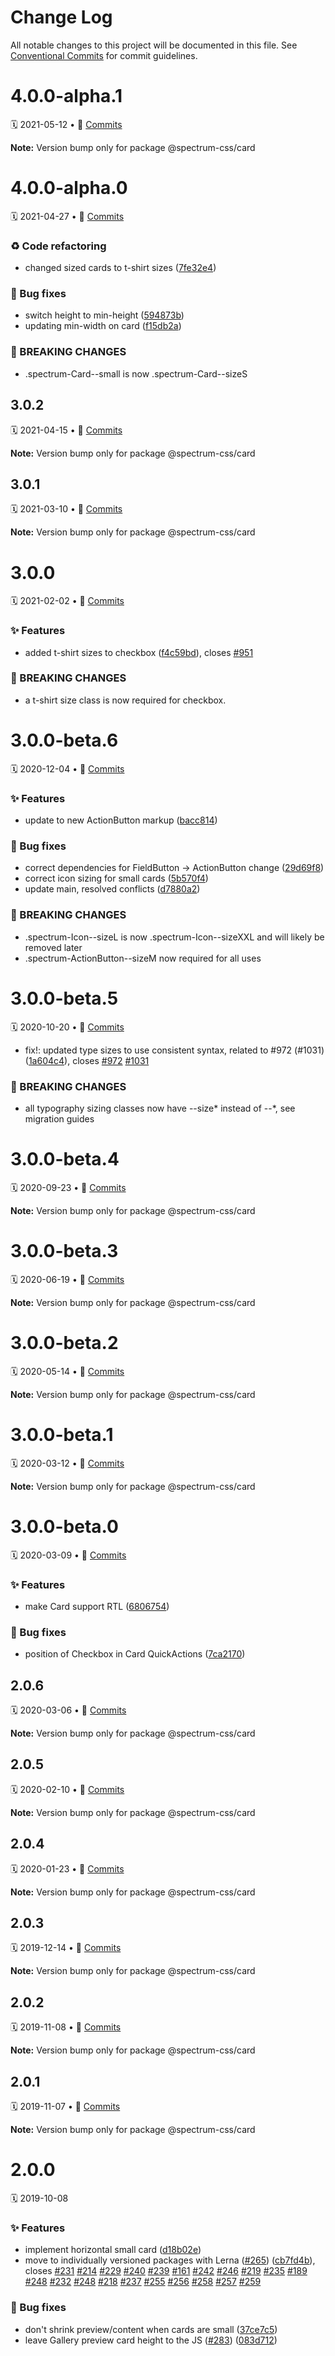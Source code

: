# Change Log

All notable changes to this project will be documented in this file.
See [Conventional Commits](https://conventionalcommits.org) for commit guidelines.

<a name="4.0.0-alpha.1"></a>
# 4.0.0-alpha.1
🗓 2021-05-12 • 📝 [Commits](https://github.com/adobe/spectrum-css/compare/@spectrum-css/card@4.0.0-alpha.0...@spectrum-css/card@4.0.0-alpha.1)

**Note:** Version bump only for package @spectrum-css/card





<a name="4.0.0-alpha.0"></a>
# 4.0.0-alpha.0
🗓 2021-04-27 • 📝 [Commits](https://github.com/adobe/spectrum-css/compare/@spectrum-css/card@3.0.2...@spectrum-css/card@4.0.0-alpha.0)

### ♻️ Code refactoring

* changed sized cards to t-shirt sizes ([7fe32e4](https://github.com/adobe/spectrum-css/commit/7fe32e4))


### 🐛 Bug fixes

* switch height to min-height ([594873b](https://github.com/adobe/spectrum-css/commit/594873b))
* updating min-width on card ([f15db2a](https://github.com/adobe/spectrum-css/commit/f15db2a))


### 🛑 BREAKING CHANGES

* .spectrum-Card--small is now .spectrum-Card--sizeS





<a name="3.0.2"></a>
## 3.0.2
🗓 2021-04-15 • 📝 [Commits](https://github.com/adobe/spectrum-css/compare/@spectrum-css/card@3.0.1...@spectrum-css/card@3.0.2)

**Note:** Version bump only for package @spectrum-css/card





<a name="3.0.1"></a>
## 3.0.1
🗓 2021-03-10 • 📝 [Commits](https://github.com/adobe/spectrum-css/compare/@spectrum-css/card@3.0.0...@spectrum-css/card@3.0.1)

**Note:** Version bump only for package @spectrum-css/card





<a name="3.0.0"></a>
# 3.0.0
🗓 2021-02-02 • 📝 [Commits](https://github.com/adobe/spectrum-css/compare/@spectrum-css/card@3.0.0-beta.6...@spectrum-css/card@3.0.0)

### ✨ Features

* added t-shirt sizes to checkbox ([f4c59bd](https://github.com/adobe/spectrum-css/commit/f4c59bd)), closes [#951](https://github.com/adobe/spectrum-css/issues/951)


### 🛑 BREAKING CHANGES

* a t-shirt size class is now required for checkbox.





<a name="3.0.0-beta.6"></a>
# 3.0.0-beta.6
🗓 2020-12-04 • 📝 [Commits](https://github.com/adobe/spectrum-css/compare/@spectrum-css/card@3.0.0-beta.5...@spectrum-css/card@3.0.0-beta.6)

### ✨ Features

* update to new ActionButton markup ([bacc814](https://github.com/adobe/spectrum-css/commit/bacc814))


### 🐛 Bug fixes

* correct dependencies for FieldButton -> ActionButton change ([29d69f8](https://github.com/adobe/spectrum-css/commit/29d69f8))
* correct icon sizing for small cards ([5b570f4](https://github.com/adobe/spectrum-css/commit/5b570f4))
* update main, resolved conflicts ([d7880a2](https://github.com/adobe/spectrum-css/commit/d7880a2))


### 🛑 BREAKING CHANGES

* .spectrum-Icon--sizeL is now .spectrum-Icon--sizeXXL and will likely be removed later
* .spectrum-ActionButton--sizeM now required for all uses





<a name="3.0.0-beta.5"></a>
# 3.0.0-beta.5
🗓 2020-10-20 • 📝 [Commits](https://github.com/adobe/spectrum-css/compare/@spectrum-css/card@3.0.0-beta.4...@spectrum-css/card@3.0.0-beta.5)

* fix!: updated type sizes to use consistent syntax, related to #972 (#1031) ([1a604c4](https://github.com/adobe/spectrum-css/commit/1a604c4)), closes [#972](https://github.com/adobe/spectrum-css/issues/972) [#1031](https://github.com/adobe/spectrum-css/issues/1031)


### 🛑 BREAKING CHANGES

* all typography sizing classes now have --size* instead of --*, see migration guides





<a name="3.0.0-beta.4"></a>
# 3.0.0-beta.4
🗓 2020-09-23 • 📝 [Commits](https://github.com/adobe/spectrum-css/compare/@spectrum-css/card@3.0.0-beta.3...@spectrum-css/card@3.0.0-beta.4)

**Note:** Version bump only for package @spectrum-css/card





<a name="3.0.0-beta.3"></a>
# 3.0.0-beta.3
🗓 2020-06-19 • 📝 [Commits](https://github.com/adobe/spectrum-css/compare/@spectrum-css/card@3.0.0-beta.2...@spectrum-css/card@3.0.0-beta.3)

**Note:** Version bump only for package @spectrum-css/card





<a name="3.0.0-beta.2"></a>
# 3.0.0-beta.2
🗓 2020-05-14 • 📝 [Commits](https://github.com/adobe/spectrum-css/compare/@spectrum-css/card@3.0.0-beta.1...@spectrum-css/card@3.0.0-beta.2)

**Note:** Version bump only for package @spectrum-css/card





<a name="3.0.0-beta.1"></a>
# 3.0.0-beta.1
🗓 2020-03-12 • 📝 [Commits](https://github.com/adobe/spectrum-css/compare/@spectrum-css/card@3.0.0-beta.0...@spectrum-css/card@3.0.0-beta.1)

**Note:** Version bump only for package @spectrum-css/card





<a name="3.0.0-beta.0"></a>
# 3.0.0-beta.0
🗓 2020-03-09 • 📝 [Commits](https://github.com/adobe/spectrum-css/compare/@spectrum-css/card@2.0.6...@spectrum-css/card@3.0.0-beta.0)

### ✨ Features

* make Card support RTL ([6806754](https://github.com/adobe/spectrum-css/commit/6806754))


### 🐛 Bug fixes

* position of Checkbox in Card QuickActions ([7ca2170](https://github.com/adobe/spectrum-css/commit/7ca2170))





<a name="2.0.6"></a>
## 2.0.6
🗓 2020-03-06 • 📝 [Commits](https://github.com/adobe/spectrum-css/compare/@spectrum-css/card@2.0.5...@spectrum-css/card@2.0.6)

**Note:** Version bump only for package @spectrum-css/card





<a name="2.0.5"></a>
## 2.0.5
🗓 2020-02-10 • 📝 [Commits](https://github.com/adobe/spectrum-css/compare/@spectrum-css/card@2.0.4...@spectrum-css/card@2.0.5)

**Note:** Version bump only for package @spectrum-css/card





<a name="2.0.4"></a>
## 2.0.4
🗓 2020-01-23 • 📝 [Commits](https://github.com/adobe/spectrum-css/compare/@spectrum-css/card@2.0.3...@spectrum-css/card@2.0.4)

**Note:** Version bump only for package @spectrum-css/card





<a name="2.0.3"></a>
## 2.0.3
🗓 2019-12-14 • 📝 [Commits](https://github.com/adobe/spectrum-css/compare/@spectrum-css/card@2.0.2...@spectrum-css/card@2.0.3)

**Note:** Version bump only for package @spectrum-css/card





<a name="2.0.2"></a>
## 2.0.2
🗓 2019-11-08 • 📝 [Commits](https://github.com/adobe/spectrum-css/compare/@spectrum-css/card@2.0.1...@spectrum-css/card@2.0.2)

**Note:** Version bump only for package @spectrum-css/card





<a name="2.0.1"></a>
## 2.0.1
🗓 2019-11-07 • 📝 [Commits](https://github.com/adobe/spectrum-css/compare/@spectrum-css/card@2.0.0...@spectrum-css/card@2.0.1)

**Note:** Version bump only for package @spectrum-css/card





<a name="2.0.0"></a>
# 2.0.0
🗓 2019-10-08

### ✨ Features

* implement horizontal small card ([d18b02e](https://github.com/adobe/spectrum-css/commit/d18b02e))
* move to individually versioned packages with Lerna ([#265](https://github.com/adobe/spectrum-css/issues/265)) ([cb7fd4b](https://github.com/adobe/spectrum-css/commit/cb7fd4b)), closes [#231](https://github.com/adobe/spectrum-css/issues/231) [#214](https://github.com/adobe/spectrum-css/issues/214) [#229](https://github.com/adobe/spectrum-css/issues/229) [#240](https://github.com/adobe/spectrum-css/issues/240) [#239](https://github.com/adobe/spectrum-css/issues/239) [#161](https://github.com/adobe/spectrum-css/issues/161) [#242](https://github.com/adobe/spectrum-css/issues/242) [#246](https://github.com/adobe/spectrum-css/issues/246) [#219](https://github.com/adobe/spectrum-css/issues/219) [#235](https://github.com/adobe/spectrum-css/issues/235) [#189](https://github.com/adobe/spectrum-css/issues/189) [#248](https://github.com/adobe/spectrum-css/issues/248) [#232](https://github.com/adobe/spectrum-css/issues/232) [#248](https://github.com/adobe/spectrum-css/issues/248) [#218](https://github.com/adobe/spectrum-css/issues/218) [#237](https://github.com/adobe/spectrum-css/issues/237) [#255](https://github.com/adobe/spectrum-css/issues/255) [#256](https://github.com/adobe/spectrum-css/issues/256) [#258](https://github.com/adobe/spectrum-css/issues/258) [#257](https://github.com/adobe/spectrum-css/issues/257) [#259](https://github.com/adobe/spectrum-css/issues/259)


### 🐛 Bug fixes

* don't shrink preview/content when cards are small ([37ce7c5](https://github.com/adobe/spectrum-css/commit/37ce7c5))
* leave Gallery preview card height to the JS ([#283](https://github.com/adobe/spectrum-css/issues/283)) ([083d712](https://github.com/adobe/spectrum-css/commit/083d712))
